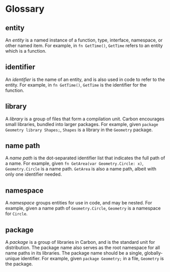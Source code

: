# Glossary

<!--
Part of the Carbon Language project, under the Apache License v2.0 with LLVM
Exceptions. See /LICENSE for license information.
SPDX-License-Identifier: Apache-2.0 WITH LLVM-exception
-->

## entity

An _entity_ is a named instance of a function, type, interface, namespace, or
other named item. For example, in `fn GetTime()`, `GetTime` refers to an entity
which is a function.

## identifier

An _identifier_ is the name of an entity, and is also used in code to refer to
the entity. For example, in `fn GetTime()`, `GetTime` is the identifier for the
function.

## library

A _library_ is a group of files that form a compilation unit. Carbon encourages
small libraries, bundled into larger packages. For example, given
`package Geometry library Shapes;`, `Shapes` is a library in the `Geometry`
package.

## name path

A _name path_ is the dot-separated identifier list that indicates the full path
of a name. For example, given `fn GetArea(var Geometry.Circle: x)`,
`Geometry.Circle` is a name path. `GetArea` is also a name path, albeit with
only one identifier needed.

## namespace

A _namespace_ groups entities for use in code, and may be nested. For example,
given a name path of `Geometry.Circle`, `Geometry` is a namespace for `Circle`.

## package

A _package_ is a group of libraries in Carbon, and is the standard unit for
distribution. The package name also serves as the root namespace for all name
paths in its libraries. The package name should be a single, globally-unique
identifier. For example, given `package Geometry;` in a file, `Geometry` is the
package.
